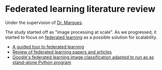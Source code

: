 # Federated learning literature review

Under the supervision of [Dr. Marques](https://www.ogemarques.com/).

The study started off as "image processing at scale". As we progressed, it
started to focus on [federated learning](https://federated.withgoogle.com/) as
a possible solution for scalability.

* [A guided tour to federated learning](federated-learning-a-guided-tour.md)
* [Review of federated learning papers and articles](federated-learning-papers-articles-review.md)
* [Google's federated learning image classification adapted to run as as stand-alone Python program](./tff)
